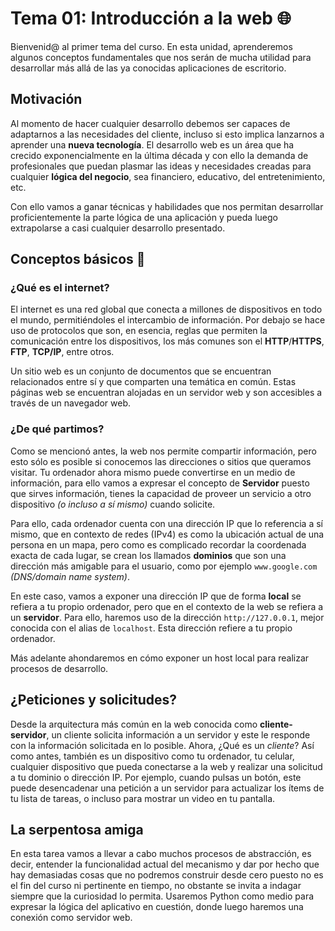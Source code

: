 # Tema 01: Introducción a la web 🌐

Bienvenid@ al primer tema del curso. En esta unidad, aprenderemos algunos conceptos fundamentales que nos serán de mucha utilidad para desarrollar más allá de las ya conocidas aplicaciones de escritorio.

## Motivación

Al momento de hacer cualquier desarrollo debemos ser capaces de adaptarnos a las necesidades del cliente, incluso si esto implica lanzarnos a aprender una **nueva tecnología**. El desarrollo web es un área que ha crecido exponencialmente en la última década y con ello la demanda de profesionales que puedan plasmar las ideas y necesidades creadas para cualquier **lógica del negocio**, sea financiero, educativo, del entretenimiento, etc.

Con ello vamos a ganar técnicas y habilidades que nos permitan desarrollar proficientemente la parte lógica de una aplicación y pueda luego extrapolarse a casi cualquier desarrollo presentado.

## Conceptos básicos 🧱

### ¿Qué es el internet?

El internet es una red global que conecta a millones de dispositivos en todo el mundo, permitiéndoles el intercambio de información. Por debajo se hace uso de protocolos que son, en esencia, reglas que permiten la comunicación entre los dispositivos, los más comunes son el **HTTP**/**HTTPS**, **FTP**, **TCP/IP**, entre otros.

Un sitio web es un conjunto de documentos que se encuentran relacionados entre sí y que comparten una temática en común. Estas páginas web se encuentran alojadas en un servidor web y son accesibles a través de un navegador web.

### ¿De qué partimos?

Como se mencionó antes, la web nos permite compartir información, pero esto sólo es posible si conocemos las direcciones o sitios que queramos visitar. Tu ordenador ahora mismo puede convertirse en un medio de información, para ello vamos a expresar el concepto de **Servidor** puesto que sirves información, tienes la capacidad de proveer un servicio a otro dispositivo *(o incluso a sí mismo)* cuando solicite.

Para ello, cada ordenador cuenta con una dirección IP que lo referencia a sí mismo, que en contexto de redes (IPv4) es como la ubicación actual de una persona en un mapa, pero como es complicado recordar la coordenada exacta de cada lugar, se crean los llamados **dominios** que son una dirección más amigable para el usuario, como por ejemplo `www.google.com` *(DNS/domain name system)*.

En este caso, vamos a exponer una dirección IP que de forma **local** se refiera a tu propio ordenador, pero que en el contexto de la web se refiera a un **servidor**. Para ello, haremos uso de la dirección `http://127.0.0.1`, mejor conocida con el alias de `localhost`. Esta dirección refiere a tu propio ordenador.

Más adelante ahondaremos en cómo exponer un host local para realizar procesos de desarrollo.

## ¿Peticiones y solicitudes?

Desde la arquitectura más común en la web conocida como **cliente-servidor**, un cliente solicita información a un servidor y este le responde con la información solicitada en lo posible. Ahora, ¿Qué es un *cliente*? Así como antes, también es un dispositivo como tu ordenador, tu celular, cualquier dispositivo que pueda conectarse a la web y realizar una solicitud a tu dominio o dirección IP. Por ejemplo, cuando pulsas un botón, este puede desencadenar una petición a un servidor para actualizar los ítems de tu lista de tareas, o incluso para mostrar un video en tu pantalla.

## La serpentosa amiga

En esta tarea vamos a llevar a cabo muchos procesos de abstracción, es decir, entender la funcionalidad actual del mecanismo y dar por hecho que hay demasiadas cosas que no podremos construir desde cero puesto no es el fin del curso ni pertinente en tiempo, no obstante se invita a indagar siempre que la curiosidad lo permita.
Usaremos Python como medio para expresar la lógica del aplicativo en cuestión, donde luego haremos una conexión como servidor web.
